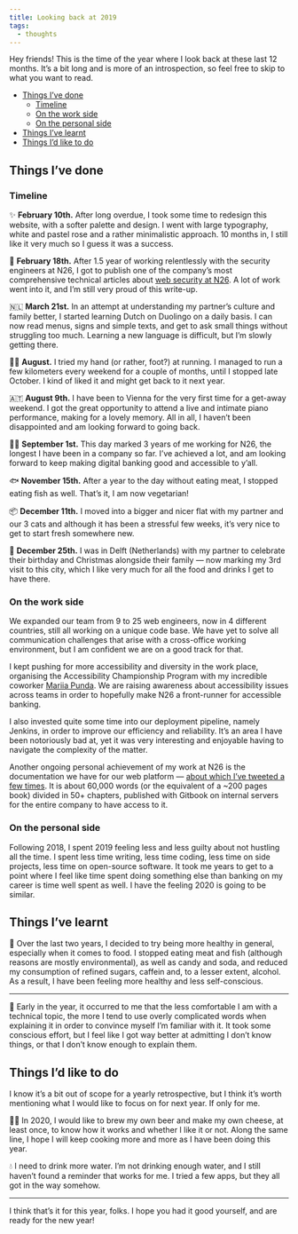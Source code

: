 ```yaml
---
title: Looking back at 2019
tags:
  - thoughts
---
```


Hey friends! This is the time of the year where I look back at these last 12 months. It’s a bit long and is more of an introspection, so feel free to skip to what you want to read.

- [Things I’ve done](#things-ive-done)
  - [Timeline](#timeline)
  - [On the work side](#on-the-work-side)
  - [On the personal side](#on-the-personal-side)
- [Things I’ve learnt](#things-ive-learnt)
- [Things I’d like to do](#things-id-like-to-do)

## Things I’ve done

### Timeline

✨ **February 10th.** After long overdue, I took some time to redesign this website, with a softer palette and design. I went with large typography, white and pastel rose and a rather minimalistic approach. 10 months in, I still like it very much so I guess it was a success.

🔏 **February 18th.** After 1.5 year of working relentlessly with the security engineers at N26, I got to publish one of the company’s most comprehensive technical articles about [web security at N26](https://medium.com/insiden26/web-security-at-n26-d1b4644c32fb). A lot of work went into it, and I’m still very proud of this write-up.

🇳🇱 **March 21st.** In an attempt at understanding my partner’s culture and family better, I started learning Dutch on Duolingo on a daily basis. I can now read menus, signs and simple texts, and get to ask small things without struggling too much. Learning a new language is difficult, but I’m slowly getting there.

🏃‍♀️ **August.** I tried my hand (or rather, foot?) at running. I managed to run a few kilometers every weekend for a couple of months, until I stopped late October. I kind of liked it and might get back to it next year.

🇦🇹 **August 9th.** I have been to Vienna for the very first time for a get-away weekend. I got the great opportunity to attend a live and intimate piano performance, making for a lovely memory. All in all, I haven’t been disappointed and am looking forward to going back.

👩‍💻 **September 1st.** This day marked 3 years of me working for N26, the longest I have been in a company so far. I’ve achieved a lot, and am looking forward to keep making digital banking good and accessible to y’all.

🐟 **November 15th.** After a year to the day without eating meat, I stopped eating fish as well. That’s it, I am now vegetarian!

📦 **December 11th.** I moved into a bigger and nicer flat with my partner and our 3 cats and although it has been a stressful few weeks, it’s very nice to get to start fresh somewhere new.

🎄 **December 25th.** I was in Delft (Netherlands) with my partner to celebrate their birthday and Christmas alongside their family — now marking my 3rd visit to this city, which I like very much for all the food and drinks I get to have there.

### On the work side

We expanded our team from 9 to 25 web engineers, now in 4 different countries, still all working on a unique code base. We have yet to solve all communication challenges that arise with a cross-office working environment, but I am confident we are on a good track for that.

I kept pushing for more accessibility and diversity in the work place, organising the Accessibility Championship Program with my incredible coworker [Mariia Punda](https://twitter.com/mariiapunda). We are raising awareness about accessibility issues across teams in order to hopefully make N26 a front-runner for accessible banking.

I also invested quite some time into our deployment pipeline, namely Jenkins, in order to improve our efficiency and reliability. It’s an area I have been notoriously bad at, yet it was very interesting and enjoyable having to navigate the complexity of the matter.

Another ongoing personal achievement of my work at N26 is the documentation we have for our web platform — [about which I’ve tweeted a few times](https://twitter.com/HugoGiraudel/status/1189941543156797442?s=20). It is about 60,000 words (or the equivalent of a ~200 pages book) divided in 50+ chapters, published with Gitbook on internal servers for the entire company to have access to it.

### On the personal side

Following 2018, I spent 2019 feeling less and less guilty about not hustling all the time. I spent less time writing, less time coding, less time on side projects, less time on open-source software. It took me years to get to a point where I feel like time spent doing something else than banking on my career is time well spent as well. I have the feeling 2020 is going to be similar.

## Things I’ve learnt

🌱 Over the last two years, I decided to try being more healthy in general, especially when it comes to food. I stopped eating meat and fish (although reasons are mostly environmental), as well as candy and soda, and reduced my consumption of refined sugars, caffein and, to a lesser extent, alcohol. As a result, I have been feeling more healthy and less self-conscious.

---

🤯 Early in the year, it occurred to me that the less comfortable I am with a technical topic, the more I tend to use overly complicated words when explaining it in order to convince myself I’m familiar with it. It took some conscious effort, but I feel like I got way better at admitting I don’t know things, or that I don’t know enough to explain them.

## Things I’d like to do

I know it’s a bit out of scope for a yearly retrospective, but I think it’s worth mentioning what I would like to focus on for next year. If only for me.

👩‍🍳 In 2020, I would like to brew my own beer and make my own cheese, at least once, to know how it works and whether I like it or not. Along the same line, I hope I will keep cooking more and more as I have been doing this year.

💧 I need to drink more water. I’m not drinking enough water, and I still haven’t found a reminder that works for me. I tried a few apps, but they all got in the way somehow.

---

I think that’s it for this year, folks. I hope you had it good yourself, and are ready for the new year!
